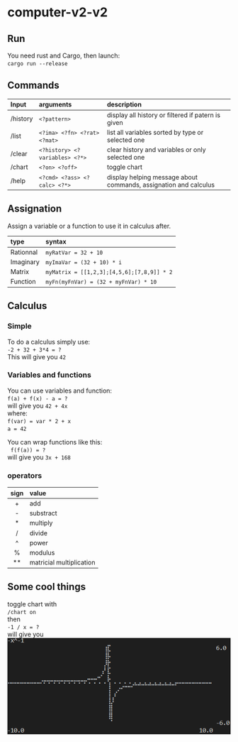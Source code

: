 # computer-v2-v2

## Run
You need rust and Cargo, then launch:    
`cargo run --release`

## Commands

|Input|arguments|description|
|:-|:-|:-|
|/history|`<?pattern>`|display all history or filtered if patern is given|
|/list|`<?ima> <?fn> <?rat> <?mat>`|list all variables sorted by type or selected one|
|/clear|`<?history> <?variables> <?*>`|clear history and variables or only selected one|
|/chart|`<?on> <?off>`|toggle chart|
|/help|`<?cmd> <?ass> <?calc> <?*>`|display helping message about commands, assignation and calculus|

## Assignation
Assign a variable or a function to use it in calculus after.

|type|syntax|
|:-|:-|
|Rationnal|`myRatVar = 32 + 10`|
|Imaginary|`myImaVar = (32 + 10) * i`|
|Matrix|`myMatrix = [[1,2,3];[4,5,6];[7,8,9]] * 2`|
|Function|`myFn(myFnVar) = (32 + myFnVar) * 10`|

## Calculus
### Simple
To do a calculus simply use:   
`-2 + 32 + 3*4 = ?`   
This will give you `42`

### Variables and functions
You can use variables and function:   
`f(a) + f(x) - a = ?`    
will give you `42 + 4x`    
where:     
`f(var) = var * 2 + x`    
`a = 42`

You can wrap functions like this:    
` f(f(a)) = ?`    
will give you `3x + 168`

### operators

|sign|value|
|:-:|:-|
|+|add|
|-|substract|
|*|multiply|
|/|divide|
|^|power|
|%|modulus|
|**|matricial multiplication|

## Some cool things
toggle chart with     
`/chart on`     
then    
`-1 / x = ?`    
will give you   
![chart](chart.png)